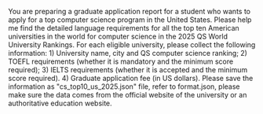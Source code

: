 You are preparing a graduate application report for a student who wants to apply for a top computer science program in the United States. Please help me find the detailed language requirements for all the top ten American universities in the world for computer science in the 2025 QS World University Rankings. For each eligible university, please collect the following information: 1) University name, city and QS computer science ranking; 2) TOEFL requirements (whether it is mandatory and the minimum score required); 3) IELTS requirements (whether it is accepted and the minimum score required). 4) Graduate application fee (in US dollars). Please save the information as "cs_top10_us_2025.json" file, refer to format.json, please make sure the data comes from the official website of the university or an authoritative education website.